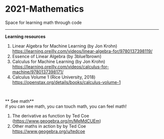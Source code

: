 # 2021-Mathematics
Space for learning math through code


-------------------------------------------------
**Learning resources**

1. Linear Algebra for Machine Learning (by Jon Krohn) https://learning.oreilly.com/videos/linear-algebra-for/9780137398119/
2. Essence of Linear Algebra (by 3blue1brown)
3. Calculus for Machine Learning (by Jon Krohn) https://learning.oreilly.com/videos/calculus-for-machine/9780137398171/
4. Calculus Volume 1 (Rice University, 2018) https://openstax.org/details/books/calculus-volume-1

<br />

** See math**   
if you can see math, you can touch math, you can feel math!  

1. The derivative as function by Ted Coe (https://www.geogebra.org/m/MeMdCUEm)
2. Other maths in action by by Ted Coe https://www.geogebra.org/u/tedcoe
